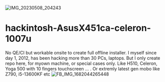 ![IMG_20230508_204243](https://user-images.githubusercontent.com/10823037/236998013-29d9e4ea-1713-4d67-9535-5f3554053565.jpg)
# hackintosh-AsusX451ca-celeron-1007u
No QE/CI but workable onsite to create full offline installer. I myself since day 1, 2012, has been hacking more than 30 PCs, laptops. But I only create repo here, for myown machine, or special cases only. Like H510, Celeron, Yoga 500 with 10 fingers touchscreen  ... . Or extremly latest gen mobo like Z790, i5-13600KF etc
![FB_IMG_1682044265448](https://user-images.githubusercontent.com/10823037/233527445-b0209a51-af79-411b-96b7-4fce4912becd.jpg)

